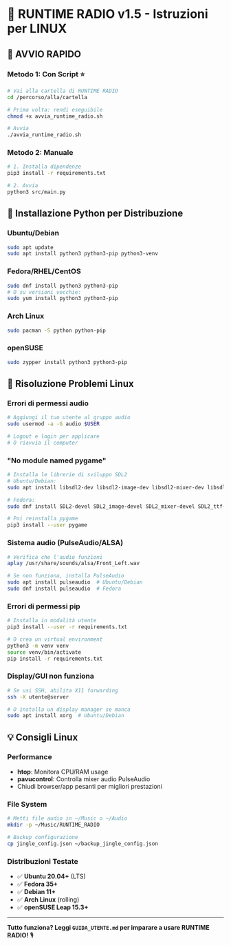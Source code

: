 # 🐧 RUNTIME RADIO v1.5 - Istruzioni per LINUX

## 🚀 AVVIO RAPIDO

### Metodo 1: Con Script ⭐
```bash
# Vai alla cartella di RUNTIME RADIO
cd /percorso/alla/cartella

# Prima volta: rendi eseguibile
chmod +x avvia_runtime_radio.sh

# Avvia
./avvia_runtime_radio.sh
```

### Metodo 2: Manuale
```bash
# 1. Installa dipendenze
pip3 install -r requirements.txt

# 2. Avvia
python3 src/main.py
```

## 🔧 Installazione Python per Distribuzione

### Ubuntu/Debian
```bash
sudo apt update
sudo apt install python3 python3-pip python3-venv
```

### Fedora/RHEL/CentOS
```bash
sudo dnf install python3 python3-pip
# O su versioni vecchie:
sudo yum install python3 python3-pip
```

### Arch Linux
```bash
sudo pacman -S python python-pip
```

### openSUSE
```bash
sudo zypper install python3 python3-pip
```

## 🔧 Risoluzione Problemi Linux

### Errori di permessi audio
```bash
# Aggiungi il tuo utente al gruppo audio
sudo usermod -a -G audio $USER

# Logout e login per applicare
# O riavvia il computer
```

### "No module named pygame"
```bash
# Installa le librerie di sviluppo SDL2
# Ubuntu/Debian:
sudo apt install libsdl2-dev libsdl2-image-dev libsdl2-mixer-dev libsdl2-ttf-dev

# Fedora:
sudo dnf install SDL2-devel SDL2_image-devel SDL2_mixer-devel SDL2_ttf-devel

# Poi reinstalla pygame
pip3 install --user pygame
```

### Sistema audio (PulseAudio/ALSA)
```bash
# Verifica che l'audio funzioni
aplay /usr/share/sounds/alsa/Front_Left.wav

# Se non funziona, installa PulseAudio
sudo apt install pulseaudio  # Ubuntu/Debian
sudo dnf install pulseaudio  # Fedora
```

### Errori di permessi pip
```bash
# Installa in modalità utente
pip3 install --user -r requirements.txt

# O crea un virtual environment
python3 -m venv venv
source venv/bin/activate
pip install -r requirements.txt
```

### Display/GUI non funziona
```bash
# Se usi SSH, abilita X11 forwarding
ssh -X utente@server

# O installa un display manager se manca
sudo apt install xorg  # Ubuntu/Debian
```

## 💡 Consigli Linux

### Performance
- **htop**: Monitora CPU/RAM usage
- **pavucontrol**: Controlla mixer audio PulseAudio
- Chiudi browser/app pesanti per migliori prestazioni

### File System
```bash
# Metti file audio in ~/Music o ~/Audio
mkdir -p ~/Music/RUNTIME_RADIO

# Backup configurazione
cp jingle_config.json ~/backup_jingle_config.json
```

### Distribuzioni Testate
- ✅ **Ubuntu 20.04+** (LTS)
- ✅ **Fedora 35+**  
- ✅ **Debian 11+**
- ✅ **Arch Linux** (rolling)
- ✅ **openSUSE Leap 15.3+**

---
**Tutto funziona? Leggi `GUIDA_UTENTE.md` per imparare a usare RUNTIME RADIO!** 🎙️ 